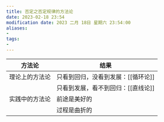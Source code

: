 ```yaml
---
title: 否定之否定规律的方法论
date: 2023-02-18 23:54
modification date: 2023 二月 18日 星期六 23:54:00
aliases: 
- 
tags: 
- 
---
```


| 方法论         | 结果                               |
| -------------- | ---------------------------------- |
| 理论上的方法论 | 只看到回归，没看到发展：[[循环论]] |
|                | 只看到发展，看不到回归：[[直线论]] |
| 实践中的方法论 | 前途是美好的                       |
|  |                  过程是曲折的                    |
